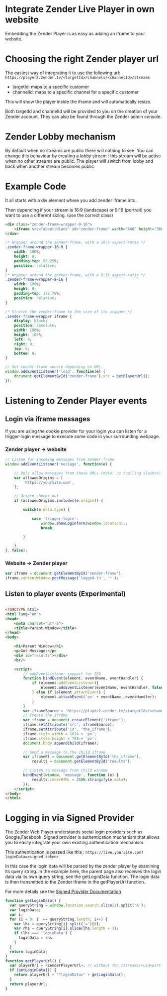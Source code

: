 # Integrate Zender Live Player in own website

Embedding the Zender Player is as easy as adding an iframe to your website.

# Choosing the right Zender player url

The easiest way of integrating it to use the following url:
`https://player2.zender.tv/<targetId>/channels/<channelId>/streams`

- targetId: maps to a specific customer
- channelId: maps to a specific channel for a specific customer

This will show the player inside the iframe and will automatically resize.

Both targetId and channelId will be provided to you on the creation of your Zender account. They can also be found through the Zender admin console.

# Zender Lobby mechanism
By default when no streams are public there will nothing to see.
You can change this behaviour by creating a *lobby* stream : this stream will be active when no other streams are public.
The player will switch from lobby and back when another stream becomes public

# Example Code
It all starts with a div element where you add zender iframe into.

Then depending if your stream is 16:9 (landscape) or 9:16 (portrait) you want to use a different sizing. (use the correct class)

```html
<div class="zender-frame-wrapper-9-16">
	<iframe src="about:blank" id="zender-frame" width="640" height="360" frameborder="0" allowfullscreen webkitallowfullscreen mozallowfullscreen oallowfullscreen msallowfullscreen></iframe>
</div>
```

```css
/* Wrapper around the zender-frame, with a 16:9 aspect-ratio */
.zender-frame-wrapper-16-9 {
	width: 100%;
	height: 0;
	padding-top: 56.25%;
	position: relative;
}
/* Wrapper around the zender-frame, with a 9:16 aspect-ratio */
.zender-frame-wrapper-9-16 {
	width: 100%;
	height: 0;
	padding-top: 177.78%;
	position: relative;
}

/* Stretch the zender-frame to the size of its wrapper */
.zender-frame-wrapper iframe {
	display: block;
	position: absolute;
	width: 100%;
	height: 100%;
	left: 0;
	right: 0;
	top: 0;
	bottom: 0;
}
```

```javascript
// Set zender-frame source depending on URL.
window.addEventListener('load', function(e) {
	document.getElementById('zender-frame').src = getPlayerUrl();
});
```

# Listening to Zender Player events

## Login via iframe messages
If you are using the cookie provider for your login you can listen for a trigger-login message to execute some code in your surrounding webpage.

### Zender player → website

```javascript
// Listen for incoming messages from zender-frame
window.addEventListener('message', function(e) {

	// Only allow messages from these URLs (note: no trailing slashes!)
	var allowedOrigins = [
		'https://yoursite.com',
	];

	// Origin checks out
	if (allowedOrigins.includes(e.origin)) {

		switch(e.data.type) {

			case 'trigger-login':
				window.showLoginform(window.location);;
				break;

		}

	}
}, false);
```

### Website → Zender player

```javascript
var iframe = document.getElementById('zender-frame');
iframe.contentWindow.postMessage('logged-in', '*');
```

## Listen to player events (Experimental)
```html

<!DOCTYPE html>
<html lang="en">
<head>
    <meta charset="utf-8">
    <title>Parent Window</title>
</head>
<body>

    <h1>Parent Window</h1>
    <p>Got Message:</p>
    <div id="results"></div>
    <br/>

    <script>
        // addEventListener support for IE8
        function bindEvent(element, eventName, eventHandler) {
            if (element.addEventListener){
                element.addEventListener(eventName, eventHandler, false);
            } else if (element.attachEvent) {
                element.attachEvent('on' + eventName, eventHandler);
            }
        }
        var iframeSource = 'https://player2.zender.tv/<targetId>/<channelId>/streams
        // Create the iframe
        var iframe = document.createElement('iframe');
        iframe.setAttribute('src', iframeSource);
        iframe.setAttribute('id', 'the_iframe');
        iframe.style.width = 1024 + 'px';
        iframe.style.height = 768 + 'px';
        document.body.appendChild(iframe);

        // Send a message to the child iframe
        var iframeEl = document.getElementById('the_iframe'),
            results = document.getElementById('results');

        // Listen to message from child window
        bindEvent(window, 'message', function (e) {
            results.innerHTML = JSON.stringify(e.data);
        });
    </script>
</body>
</html>


```

# Logging in via Signed Provider
The Zender Web Player understands social login providers such as Google,Facebook.
Signed provider is authentication mechanism that allows you to easily integrate your own existing authentication mechanism.

This authentication is passed like this : `https://live.yoursite.com?loginData=<signed token>`

In this case the login data will be parsed by the zender player by examining its query string. In the example here, the parent page also receives the login data via its own query string; see the getLoginData function. The login data is then transmitted to the Zender iframe in the getPlayerUrl function.

For more details see the [Signed Provider Documentation](SignedProvider.md)

```javascript
function getLoginData() {
  var queryString = window.location.search.slice(1).split('&');
  var loginData;
  var i;
  for (i = 0; i !== queryString.length; i++) {
    var lhs = queryString[i].split('=')[0];
    var rhs = queryString[i].slice(lhs.length + 1);
    if (lhs === 'loginData') {
      loginData = rhs;
    }
  }
  return loginData;
}
function getPlayerUrl() {
  var playerUrl = <zenderPlayerUrl>; // without the /streams/<uid>part
  if (getLoginData()) {
    return playerUrl + "?loginData=" + getLoginData();
  }
  return playerUrl;
}
```



